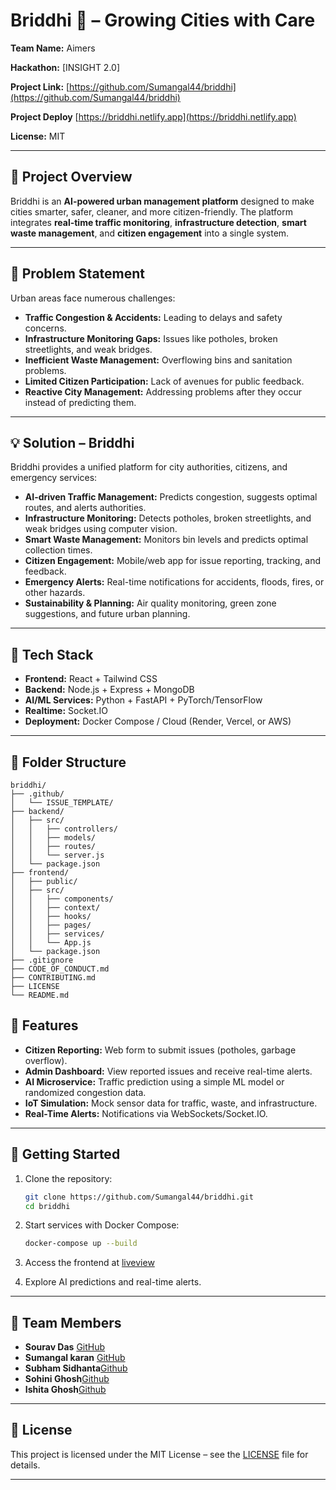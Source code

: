 
# Briddhi 🌱 – Growing Cities with Care

**Team Name:** Aimers

**Hackathon:** \[INSIGHT 2.0]

**Project Link:** [https://github.com/Sumangal44/briddhi](https://github.com/Sumangal44/briddhi)

**Project Deploy**  [https://briddhi.netlify.app](https://briddhi.netlify.app)  

**License:** MIT

---

## 🚀 Project Overview

Briddhi is an **AI-powered urban management platform** designed to make cities smarter, safer, cleaner, and more citizen-friendly. The platform integrates **real-time traffic monitoring**, **infrastructure detection**, **smart waste management**, and **citizen engagement** into a single system.

---

## 🎯 Problem Statement

Urban areas face numerous challenges:

* **Traffic Congestion & Accidents:** Leading to delays and safety concerns.
* **Infrastructure Monitoring Gaps:** Issues like potholes, broken streetlights, and weak bridges.
* **Inefficient Waste Management:** Overflowing bins and sanitation problems.
* **Limited Citizen Participation:** Lack of avenues for public feedback.
* **Reactive City Management:** Addressing problems after they occur instead of predicting them.

---

## 💡 Solution – Briddhi

Briddhi provides a unified platform for city authorities, citizens, and emergency services:

* **AI-driven Traffic Management:** Predicts congestion, suggests optimal routes, and alerts authorities.
* **Infrastructure Monitoring:** Detects potholes, broken streetlights, and weak bridges using computer vision.
* **Smart Waste Management:** Monitors bin levels and predicts optimal collection times.
* **Citizen Engagement:** Mobile/web app for issue reporting, tracking, and feedback.
* **Emergency Alerts:** Real-time notifications for accidents, floods, fires, or other hazards.
* **Sustainability & Planning:** Air quality monitoring, green zone suggestions, and future urban planning.

---

## 🧱 Tech Stack

* **Frontend:** React + Tailwind CSS
* **Backend:** Node.js + Express + MongoDB
* **AI/ML Services:** Python + FastAPI + PyTorch/TensorFlow
* **Realtime:** Socket.IO
* **Deployment:** Docker Compose / Cloud (Render, Vercel, or AWS)

---

## 📁 Folder Structure

```
briddhi/
├── .github/
│   └── ISSUE_TEMPLATE/
├── backend/
│   ├── src/
│   │   ├── controllers/
│   │   ├── models/
│   │   ├── routes/
│   │   └── server.js
│   └── package.json
├── frontend/
│   ├── public/
│   ├── src/
│   │   ├── components/
│   │   ├── context/
│   │   ├── hooks/
│   │   ├── pages/
│   │   ├── services/
│   │   └── App.js
│   └── package.json
├── .gitignore
├── CODE_OF_CONDUCT.md
├── CONTRIBUTING.md
├── LICENSE
└── README.md
```


## 🧪 Features

* **Citizen Reporting:** Web form to submit issues (potholes, garbage overflow).
* **Admin Dashboard:** View reported issues and receive real-time alerts.
* **AI Microservice:** Traffic prediction using a simple ML model or randomized congestion data.
* **IoT Simulation:** Mock sensor data for traffic, waste, and infrastructure.
* **Real-Time Alerts:** Notifications via WebSockets/Socket.IO.

---

## 🚀 Getting Started

1. Clone the repository:

   ```bash
   git clone https://github.com/Sumangal44/briddhi.git
   cd briddhi
   ```

2. Start services with Docker Compose:

   ```bash
   docker-compose up --build
   ```

3. Access the frontend at [liveview](https://briddhi.netlify.app/)

4. Explore AI predictions and real-time alerts.

---

## 👥 Team Members

* **Sourav Das** [GitHub](https://github.com/)
* **Sumangal karan** [GitHub](https://github.com/Sumangal44)
* **Subham Sidhanta**[Github]()
* **Sohini Ghosh**[Github]()
* **Ishita Ghosh**[Github]()


---

## 📄 License

This project is licensed under the MIT License – see the [LICENSE](LICENSE) file for details.

---
